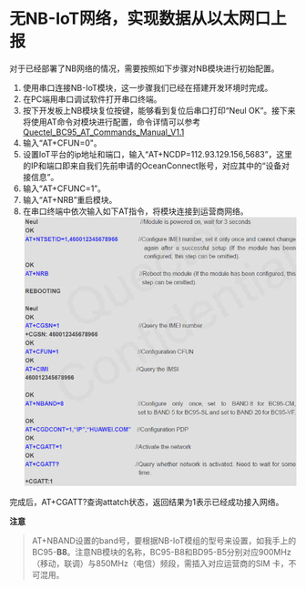 # 无NB-IoT网络，实现数据从以太网口上报

对于已经部署了NB网络的情况，需要按照如下步骤对NB模块进行初始配置。

1. 使用串口连接NB-IoT模块，这一步骤我们已经在搭建开发环境时完成。
2. 在PC端用串口调试软件打开串口终端。
3. 按下开发板上NB模块复位按键，能够看到复位后串口打印“Neul OK”。接下来将使用AT命令对模块进行配置，命令详情可以参考[Quectel_BC95_AT_Commands_Manual_V1.1](https://github.com/softbaddog/iot-codelabs/tree/master/1-nbiot-liteos-oceanconnect/doc)
4. 输入“AT+CFUN=0"。
5. 设置IoT平台的ip地址和端口，输入“AT+NCDP=112.93.129.156,5683”，这里的IP和端口即来自我们先前申请的OceanConnect账号，对应其中的“设备对接信息”。
6. 输入“AT+CFUNC=1”。
7. 输入“AT+NRB”重启模块。
4. 在串口终端中依次输入如下AT指令，将模块连接到运营商网络。
![](images/nb_attatch_configure.jpg)

完成后，AT+CGATT?查询attatch状态，返回结果为1表示已经成功接入网络。

**注意**
> AT+NBAND设置的band号，要根据NB-IoT模组的型号来设置，如我手上的BC95-**B8**。注意NB模块的名称，BC95-B8和BD95-B5分别对应900MHz（移动，联调）与850MHz（电信）频段，需插入对应运营商的SIM 卡，不可混用。
